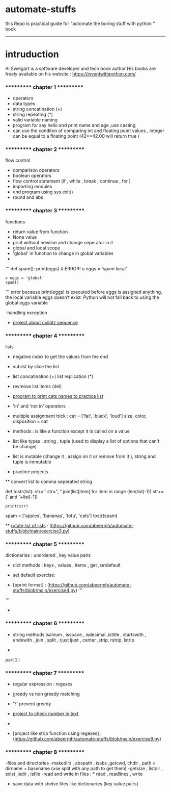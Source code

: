 # automate-stuffs
this Repo is practical guide for "automate the boring stuff with python " book 
________________________________________________________________________________

# intruduction 

Al Sweigart is a software developer and tech book author
His books are freely available on his website :
https://inventwithpython.com/


### ********* chapter 1 *********

- operators
- data types
- string concatination  (+)
- string repeating (*)
- valid variable naming
- program for say hello and print name and age ,use casting 
- can use the conditon of comparing int and floating point values , integer can be equal to a
floating point (42==42.00 will return true )

### ********* chapter 2 *********

flow control 
- comparison operators
- boolean operators
- flow control statement (if , while , break , continue , for )
- importing modules
- end program using sys.exit()
- round and abs

### ********* chapter 3 *********

functions
- return value from function
- None value 
- print without newline and change seperator in it
- global and local scope
- 'global' in function to change in global variables
-
'''
	def spam():
	 print(eggs) # ERROR!
	u eggs = 'spam local'

	v eggs = 'global'
	spam()
'''
error because print(eggs) is executed before eggs is assigned anything, the local variable eggs doesn’t exist. Python will not fall back to using
the global eggs variable 

-handling exception

- [project about collatz sequence](https://github.com/abeermh/automate-stuffs/blob/main/exercise1.py)

### ********* chapter 4 *********

lists
- negative index to get the values from the end
- sublist by slice the list
- list concatination (+) list replication (*)
- revmove list items (del)


- [program to print cats names to practice list](https://github.com/abeermh/automate-stuffs/blob/main/exercise2.py)

- 'in' and 'not in' operators
- multiple assignment trick :
	cat = ['fat', 'black', 'loud']
	size, color, disposition = cat
- methods : is like a function except it is called on a value 
- list like types : string , tuple (used to display a list of options that can't be change)
- list is mutable (change it , assign on it or remove from it ), string and tuple is immutable
- practice projects

** convert list to comma seperated string 

def tostr(list):
    str=''
    str=", ".join(list[item] for item in range (len(list)-1))
    str+=(' and '+list[-1])
        
            
    print(str)
spam = ['apples', 'bananas', 'tofu', 'cats']
tostr(spam)


** [rotate list of lists] : (https://github.com/abeermh/automate-stuffs/blob/main/exercise3.py)

### ********* chapter 5 *********

dictionaries : unordered , key value pairs
- dict methods : keys , values , items , get ,setdefault

- set default exercise:

- [pprint format] : (https://github.com/abeermh/automate-stuffs/blob/main/exercise4.py)
'''
   
'''

- [A Tic-Tac-Toe Board ]:(https://github.com/abeermh/automate-stuffs/blob/main/exercise5.py) 

### ********* chapter 6 *********
 
- string methods
	isalnum , isspace , isdecimal ,istitle , startswith , endswith , join , split , rjust
	ljust , center ,strip, rstrip, lstrip

- [rotate list of lists]:(https://github.com/abeermh/automate-stuffs/blob/main/exercise6.py)


part 2 :
### ********* chapter 7 *********


- regular expression : regexes
- greedy vs non greedy matching 
- '?' prevent greedy 

- [project to check number in text](https://github.com/abeermh/automate-stuffs/blob/main/exercise7.py)

- [project to check strong password]:(https://github.com/abeermh/automate-stuffs/blob/main/exercise8.py)

- [project like strip function using regexes] : (https://github.com/abeermh/automate-stuffs/blob/main/exercise9.py)


### ********* chapter 8 *********

-files and directories
-makedirs , abspath , isabs ,getcwd, chdir , 
path = dirname + basename (use split with any path to get them)
-getsize , listdir , exist ,isdir , isfile
-read and write in files :
	* read , readlines , write
	
- save data with shelve files like dictionaries (key value pairs)	
